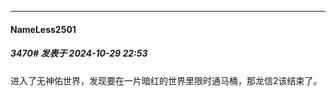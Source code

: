 ﻿
*****

####  NameLess2501  
##### 3470#       发表于 2024-10-29 22:53

进入了无神佑世界，发现要在一片暗红的世界里限时通马桶，那龙信2该结束了。


